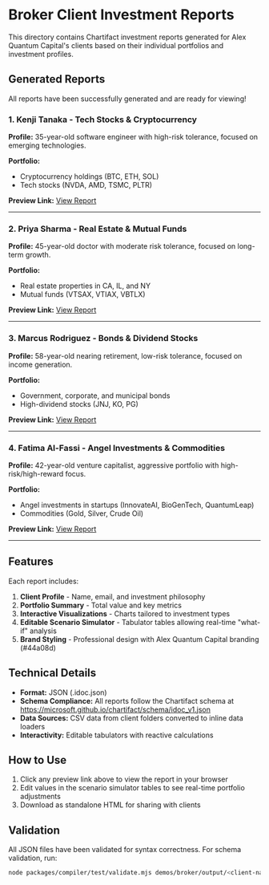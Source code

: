 # Broker Client Investment Reports

This directory contains Chartifact investment reports generated for Alex Quantum Capital's clients based on their individual portfolios and investment profiles.

## Generated Reports

All reports have been successfully generated and are ready for viewing!

### 1. Kenji Tanaka - Tech Stocks & Cryptocurrency
**Profile:** 35-year-old software engineer with high-risk tolerance, focused on emerging technologies.

**Portfolio:**
- Cryptocurrency holdings (BTC, ETH, SOL)
- Tech stocks (NVDA, AMD, TSMC, PLTR)

**Preview Link:** [View Report](https://microsoft.github.io/chartifact/view/?load=https://raw.githubusercontent.com/microsoft/chartifact/dc307db/demos/broker/output/kenji-tanaka.idoc.json)

---

### 2. Priya Sharma - Real Estate & Mutual Funds
**Profile:** 45-year-old doctor with moderate risk tolerance, focused on long-term growth.

**Portfolio:**
- Real estate properties in CA, IL, and NY
- Mutual funds (VTSAX, VTIAX, VBTLX)

**Preview Link:** [View Report](https://microsoft.github.io/chartifact/view/?load=https://raw.githubusercontent.com/microsoft/chartifact/dc307db/demos/broker/output/priya-sharma.idoc.json)

---

### 3. Marcus Rodriguez - Bonds & Dividend Stocks
**Profile:** 58-year-old nearing retirement, low-risk tolerance, focused on income generation.

**Portfolio:**
- Government, corporate, and municipal bonds
- High-dividend stocks (JNJ, KO, PG)

**Preview Link:** [View Report](https://microsoft.github.io/chartifact/view/?load=https://raw.githubusercontent.com/microsoft/chartifact/dc307db/demos/broker/output/marcus-rodriguez.idoc.json)

---

### 4. Fatima Al-Fassi - Angel Investments & Commodities
**Profile:** 42-year-old venture capitalist, aggressive portfolio with high-risk/high-reward focus.

**Portfolio:**
- Angel investments in startups (InnovateAI, BioGenTech, QuantumLeap)
- Commodities (Gold, Silver, Crude Oil)

**Preview Link:** [View Report](https://microsoft.github.io/chartifact/view/?load=https://raw.githubusercontent.com/microsoft/chartifact/dc307db/demos/broker/output/fatima-al-fassi.idoc.json)

---

## Features

Each report includes:

1. **Client Profile** - Name, email, and investment philosophy
2. **Portfolio Summary** - Total value and key metrics
3. **Interactive Visualizations** - Charts tailored to investment types
4. **Editable Scenario Simulator** - Tabulator tables allowing real-time "what-if" analysis
5. **Brand Styling** - Professional design with Alex Quantum Capital branding (#44a08d)

## Technical Details

- **Format:** JSON (.idoc.json)
- **Schema Compliance:** All reports follow the Chartifact schema at https://microsoft.github.io/chartifact/schema/idoc_v1.json
- **Data Sources:** CSV data from client folders converted to inline data loaders
- **Interactivity:** Editable tabulators with reactive calculations

## How to Use

1. Click any preview link above to view the report in your browser
2. Edit values in the scenario simulator tables to see real-time portfolio adjustments
3. Download as standalone HTML for sharing with clients

## Validation

All JSON files have been validated for syntax correctness. For schema validation, run:

```bash
node packages/compiler/test/validate.mjs demos/broker/output/<client-name>.idoc.json
```
